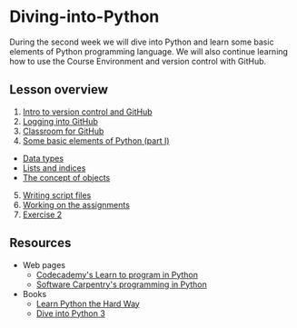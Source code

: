 # Diving-into-Python
During the second week we will dive into Python and learn some basic elements of Python programming language.
We will also continue learning how to use the Course Environment and version control with GitHub. 

## Lesson overview 

1. [Intro to version control and GitHub](https://github.com/Python-for-geo-people/Diving-into-Python/tree/master/Lesson/intro-to-GitHub.md)
2. [Logging into GitHub](https://github.com/Python-for-geo-people/Diving-into-Python/tree/master/Lesson/log-in-GitHub.md) 
3. [Classroom for GitHub](https://github.com/Python-for-geo-people/Diving-into-Python/tree/master/Lesson/GitHub-classroom.md)
4. [Some basic elements of Python (part I)](https://github.com/Python-for-geo-people/Diving-into-Python/tree/master/Lesson/python-basic-elements1.md)
  - [Data types](https://github.com/Python-for-geo-people/Diving-into-Python/blob/master/Lesson/python-basic-elements1.md#data-types-revisited)
  - [Lists and indices](https://github.com/Python-for-geo-people/Diving-into-Python/blob/master/Lesson/python-basic-elements1.md#lists-and-indices)
  - [The concept of objects](https://github.com/Python-for-geo-people/Diving-into-Python/blob/master/Lesson/python-basic-elements1.md#the-concept-of-objects)
5. [Writing script files](https://github.com/Python-for-geo-people/Diving-into-Python/tree/master/Lesson/writing-scripts.md)
6. [Working on the assignments](https://github.com/Python-for-geo-people/Diving-into-Python/tree/master/Lesson/working-on-assignment.md)
7. [Exercise 2](https://classroom.github.com/assignment-invitations/a3e02d425c06db7948bcfe7ae7804317)

## Resources
- Web pages
  - [Codecademy's Learn to program in Python](https://www.codecademy.com/learn/python)
  - [Software Carpentry's programming in Python](https://swcarpentry.github.io/python-novice-inflammation/)
- Books
  - [Learn Python the Hard Way](http://learnpythonthehardway.org/book/)
  - [Dive into Python 3](http://www.diveinto.org/python3/)
